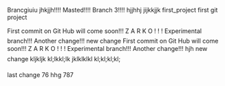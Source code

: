 
Brancgiuiu jhkjjh!!!!
Masted!!!!
Branch 3!!!!
hjjhhj
jijkkjjk
 first_project
first git project

First commit on Git Hub will come soon!!!
Z A R K O   ! ! !
Experimental branch!!!
Another change!!!
new change
First commit on Git Hub will come soon!!!
Z A R K O   ! ! !
Experimental branch!!!
Another change!!!
hjh
new change
kljkljk
kl;lkkl;lk
jklklklkl
kl;kl;kl;kl;

last change
76
hhg
787
